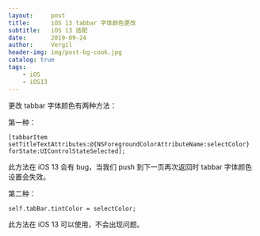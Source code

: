 ```yaml
---
layout:     post
title:      iOS 13 tabbar 字体颜色更改
subtitle:   iOS 13 适配
date:       2019-09-24
author:     Vergil
header-img: img/post-bg-cook.jpg
catalog: true
tags:
    - iOS 
    - iOS13
---
```


更改 tabbar 字体颜色有两种方法：

第一种：

```
[tabbarItem setTitleTextAttributes:@{NSForegroundColorAttributeName:selectColor} forState:UIControlStateSelected];
```
此方法在 iOS 13 会有 bug，当我们 push 到下一页再次返回时 tabbar 字体颜色设置会失效。


第二种：

```
self.tabBar.tintColor = selectColor;
```

此方法在 iOS 13 可以使用，不会出现问题。